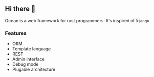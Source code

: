 ## Hi there 👋

Ocean is a web framework for rust programmers. It's inspired of `Django`

### Features

* ORM
* Template language
* REST
* Admin interface
* Debug mode
* Plugable architecture
